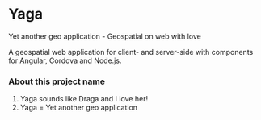# Yaga

Yet another geo application - Geospatial on web with love

A geospatial web application for client- and server-side with components for Angular, Cordova and Node.js.

### About this project name
   
1. Yaga sounds like Draga and I love her!
2. Yaga = Yet another geo application
